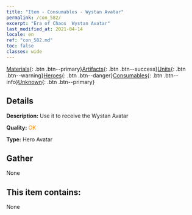 ```yaml
---
title: "Item - Consumables - Wystan Avatar"
permalink: /con_582/
excerpt: "Era of Chaos  Wystan Avatar"
last_modified_at: 2021-04-14
locale: en
ref: "con_582.md"
toc: false
classes: wide
---
```

 [Materials](/Items/){: .btn .btn--primary}[Artifacts](/Items/Artifacts/){: .btn .btn--success}[Units](/Items/Units/){: .btn .btn--warning}[Heroes](/Items/Heroes/){: .btn .btn--danger}[Consumables](/Items/Consumables/){: .btn .btn--info}[Unknown](/Items/Unknown/){: .btn .btn--primary}

## Details
 **Description:** Use it to receive the Wystan Avatar

 **Quality:** <span style="color: #FF8C00">OK</span>

 **Type:** Hero Avatar

## Gather

  None

## This item contains:

  None

